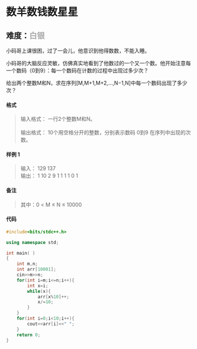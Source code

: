 # <font face ="黑体">数羊数钱数星星</font>
## 难度：<font face ="黑体" font color="#A9A9A9">白银</font>

小码哥上课很困，过了一会儿，他意识到他得数数，不能入睡。

小码哥的大脑反应灵敏，仿佛真实地看到了他数过的一个又一个数。他开始注意每一个数码（0到9）：每一个数码在计数的过程中出现过多少次？

给出两个整数M和N，求在序列[M,M+1,M+2,…,N−1,N]中每一个数码出现了多少次？

#### 格式
>输入格式：
一行2个整数M和N。<br>
<br>输出格式：
10个用空格分开的整数，分别表示数码 0到9 在序列中出现的次数。

#### 样例 1
>输入：
129 137<br>
输出：
1 10 2 9 1 1 1 1 0 1

#### 备注
>其中：0 < M ≤ N ≤ 10000

#### 代码
```C++
#include<bits/stdc++.h> 

using namespace std;

int main( )
{
    int m,n;
    int arr[10001];
    cin>>m>>n;
    for(int i=m;i<=n;i++){
        int x=i;
        while(x){
            arr[x%10]++;
            x/=10;
        }
    }
    for(int i=0;i<10;i++){
        cout<<arr[i]<<" ";
    }
    return 0;
}
```